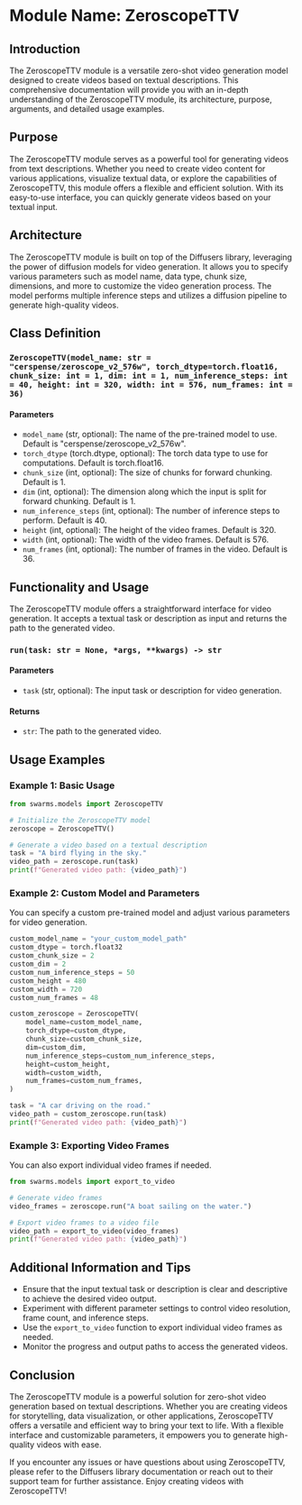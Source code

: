 # Module Name: ZeroscopeTTV

## Introduction
The ZeroscopeTTV module is a versatile zero-shot video generation model designed to create videos based on textual descriptions. This comprehensive documentation will provide you with an in-depth understanding of the ZeroscopeTTV module, its architecture, purpose, arguments, and detailed usage examples.

## Purpose
The ZeroscopeTTV module serves as a powerful tool for generating videos from text descriptions. Whether you need to create video content for various applications, visualize textual data, or explore the capabilities of ZeroscopeTTV, this module offers a flexible and efficient solution. With its easy-to-use interface, you can quickly generate videos based on your textual input.

## Architecture
The ZeroscopeTTV module is built on top of the Diffusers library, leveraging the power of diffusion models for video generation. It allows you to specify various parameters such as model name, data type, chunk size, dimensions, and more to customize the video generation process. The model performs multiple inference steps and utilizes a diffusion pipeline to generate high-quality videos.

## Class Definition
### `ZeroscopeTTV(model_name: str = "cerspense/zeroscope_v2_576w", torch_dtype=torch.float16, chunk_size: int = 1, dim: int = 1, num_inference_steps: int = 40, height: int = 320, width: int = 576, num_frames: int = 36)`

#### Parameters
- `model_name` (str, optional): The name of the pre-trained model to use. Default is "cerspense/zeroscope_v2_576w".
- `torch_dtype` (torch.dtype, optional): The torch data type to use for computations. Default is torch.float16.
- `chunk_size` (int, optional): The size of chunks for forward chunking. Default is 1.
- `dim` (int, optional): The dimension along which the input is split for forward chunking. Default is 1.
- `num_inference_steps` (int, optional): The number of inference steps to perform. Default is 40.
- `height` (int, optional): The height of the video frames. Default is 320.
- `width` (int, optional): The width of the video frames. Default is 576.
- `num_frames` (int, optional): The number of frames in the video. Default is 36.

## Functionality and Usage
The ZeroscopeTTV module offers a straightforward interface for video generation. It accepts a textual task or description as input and returns the path to the generated video.

### `run(task: str = None, *args, **kwargs) -> str`

#### Parameters
- `task` (str, optional): The input task or description for video generation.

#### Returns
- `str`: The path to the generated video.

## Usage Examples
### Example 1: Basic Usage

```python
from swarms.models import ZeroscopeTTV

# Initialize the ZeroscopeTTV model
zeroscope = ZeroscopeTTV()

# Generate a video based on a textual description
task = "A bird flying in the sky."
video_path = zeroscope.run(task)
print(f"Generated video path: {video_path}")
```

### Example 2: Custom Model and Parameters

You can specify a custom pre-trained model and adjust various parameters for video generation.

```python
custom_model_name = "your_custom_model_path"
custom_dtype = torch.float32
custom_chunk_size = 2
custom_dim = 2
custom_num_inference_steps = 50
custom_height = 480
custom_width = 720
custom_num_frames = 48

custom_zeroscope = ZeroscopeTTV(
    model_name=custom_model_name,
    torch_dtype=custom_dtype,
    chunk_size=custom_chunk_size,
    dim=custom_dim,
    num_inference_steps=custom_num_inference_steps,
    height=custom_height,
    width=custom_width,
    num_frames=custom_num_frames,
)

task = "A car driving on the road."
video_path = custom_zeroscope.run(task)
print(f"Generated video path: {video_path}")
```

### Example 3: Exporting Video Frames

You can also export individual video frames if needed.

```python
from swarms.models import export_to_video

# Generate video frames
video_frames = zeroscope.run("A boat sailing on the water.")

# Export video frames to a video file
video_path = export_to_video(video_frames)
print(f"Generated video path: {video_path}")
```

## Additional Information and Tips
- Ensure that the input textual task or description is clear and descriptive to achieve the desired video output.
- Experiment with different parameter settings to control video resolution, frame count, and inference steps.
- Use the `export_to_video` function to export individual video frames as needed.
- Monitor the progress and output paths to access the generated videos.

## Conclusion
The ZeroscopeTTV module is a powerful solution for zero-shot video generation based on textual descriptions. Whether you are creating videos for storytelling, data visualization, or other applications, ZeroscopeTTV offers a versatile and efficient way to bring your text to life. With a flexible interface and customizable parameters, it empowers you to generate high-quality videos with ease.

If you encounter any issues or have questions about using ZeroscopeTTV, please refer to the Diffusers library documentation or reach out to their support team for further assistance. Enjoy creating videos with ZeroscopeTTV!